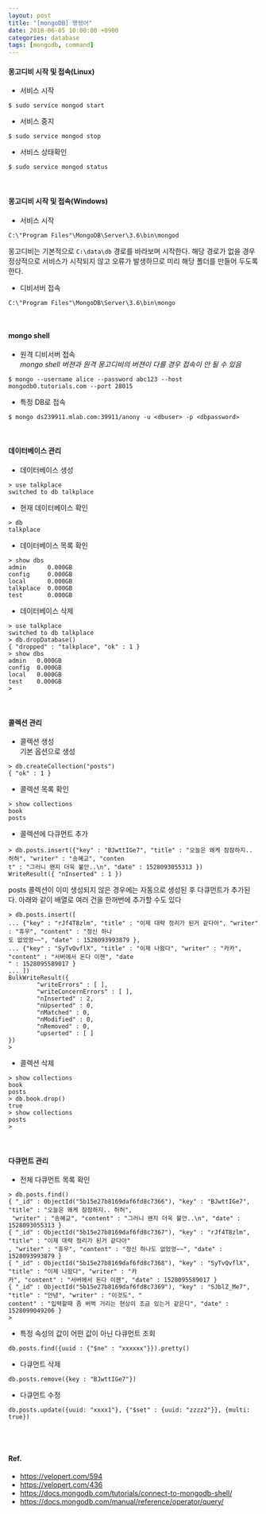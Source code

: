 ```yaml
---
layout: post
title: "[mongoDB] 명령어"
date: 2018-06-05 10:00:00 +0900
categories: database
tags: [mongodb, command]
---
```


#### 몽고디비 시작 및 접속(Linux)

- 서비스 시작

```
$ sudo service mongod start
```

- 서비스 중지

```
$ sudo service mongod stop
```

- 서비스 상태확인

```
$ sudo service mongod status
```

<br>

#### 몽고디비 시작 및 접속(Windows)

- 서비스 시작

```
C:\"Program Files"\MongoDB\Server\3.6\bin\mongod
```

몽고디비는 기본적으로 `C:\data\db` 경로를 바라보며 시작한다. 해당 경로가 없을 경우 정상적으로 서비스가 시작되지 않고 오류가 발생하므로 미리 해당 폴더를 만들어 두도록 한다.

- 디비서버 접속

```
C:\"Program Files"\MongoDB\Server\3.6\bin\mongo
```

<br>

#### mongo shell

- 원격 디비서버 접속  
  _mongo shell 버젼과 원격 몽고디비의 버젼이 다를 경우 접속이 안 될 수 있음_

```
$ mongo --username alice --password abc123 --host mongodb0.tutorials.com --port 28015
```

- 특정 DB로 접속

```
$ mongo ds239911.mlab.com:39911/anony -u <dbuser> -p <dbpassword>
```

<br>

#### 데이터베이스 관리

- 데이터베이스 생성

```
> use talkplace
switched to db talkplace
```

- 현재 데이터베이스 확인

```
> db
talkplace
```

- 데이터베이스 목록 확인

```
> show dbs
admin      0.000GB
config     0.000GB
local      0.000GB
talkplace  0.000GB
test       0.000GB
```

- 데이터베이스 삭제

```
> use talkplace
switched to db talkplace
> db.dropDatabase()
{ "dropped" : "talkplace", "ok" : 1 }
> show dbs
admin   0.000GB
config  0.000GB
local   0.000GB
test    0.000GB
>
```

<br>

#### 콜렉션 관리

- 콜렉션 생성  
  기본 옵션으로 생성

```
> db.createCollection("posts")
{ "ok" : 1 }
```

- 콜렉션 목록 확인

```
> show collections
book
posts
```

- 콜렉션에 다큐먼트 추가

```
> db.posts.insert({"key" : "BJwttIGe7", "title" : "오늘은 왜케 잠잠하지.. 허허", "writer" : "송혜교", "conten
t" : "그러니 왠지 더욱 불안..\n", "date" : 1528093055313 })
WriteResult({ "nInserted" : 1 })
```

posts 콜렉션이 이미 생성되지 않은 경우에는 자동으로 생성된 후 다큐먼트가 추가된다. 아래와 같이 배열로 여러 건을 한꺼번에 추가할 수도 있다

```
> db.posts.insert([
... {"key" : "rJf4T8zlm", "title" : "이제 대략 정리가 된거 같다아", "writer" : "휴우", "content" : "정신 하나
도 없었엉~~", "date" : 1528093993879 },
... {"key" : "SyTvQvflX", "title" : "이제 나왔다", "writer" : "카카", "content" : "서버에서 돈다 이젠", "date
" : 1528095589017 }
... ])
BulkWriteResult({
        "writeErrors" : [ ],
        "writeConcernErrors" : [ ],
        "nInserted" : 2,
        "nUpserted" : 0,
        "nMatched" : 0,
        "nModified" : 0,
        "nRemoved" : 0,
        "upserted" : [ ]
})
>
```

- 콜렉션 삭제

```
> show collections
book
posts
> db.book.drop()
true
> show collections
posts
>
```

<br>

#### 다큐먼트 관리

- 전체 다큐먼트 목록 확인

```
> db.posts.find()
{ "_id" : ObjectId("5b15e27b8169daf6fd8c7366"), "key" : "BJwttIGe7", "title" : "오늘은 왜케 잠잠하지.. 허허",
 "writer" : "송혜교", "content" : "그러니 왠지 더욱 불안..\n", "date" : 1528093055313 }
{ "_id" : ObjectId("5b15e27b8169daf6fd8c7367"), "key" : "rJf4T8zlm", "title" : "이제 대략 정리가 된거 같다아"
, "writer" : "휴우", "content" : "정신 하나도 없었엉~~", "date" : 1528093993879 }
{ "_id" : ObjectId("5b15e27b8169daf6fd8c7368"), "key" : "SyTvQvflX", "title" : "이제 나왔다", "writer" : "카
카", "content" : "서버에서 돈다 이젠", "date" : 1528095589017 }
{ "_id" : ObjectId("5b15e27b8169daf6fd8c7369"), "key" : "SJblZ_Me7", "title" : "안녕", "writer" : "이것도", "
content" : "입력할때 좀 버벅 거리는 현상이 조금 있는거 같은디", "date" : 1528099049206 }
>
```

- 특정 속성의 값이 어떤 값이 아닌 다큐먼트 조회

```
db.posts.find({uuid : {"$ne" : "xxxxxx"}}).pretty()
```

- 다큐먼트 삭제

```
db.posts.remove({key : "BJwttIGe7"})
```

- 다큐먼트 수정

```
db.posts.update({uuid: "xxxx1"}, {"$set" : {uuid: "zzzz2"}}, {multi: true})
```

<br>
<br>

#### Ref.

- <https://velopert.com/594>
- <https://velopert.com/436>
- <https://docs.mongodb.com/tutorials/connect-to-mongodb-shell/>
- <https://docs.mongodb.com/manual/reference/operator/query/>
